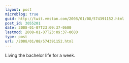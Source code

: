 ```yaml
---
layout: post
microblog: true
guid: http://twit.vmstan.com/2008/01/08/574391152.html
post_id: 3055201
date: 2008-01-07T23:09:37-0600
lastmod: 2008-01-07T23:09:37-0600
type: post
url: /2008/01/08/574391152.html
---
```

Living the bachelor life for a week.
